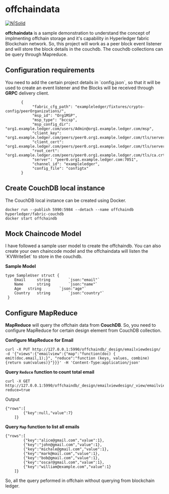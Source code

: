 <h1>offchaindata</h1>
<p><a href="https://www.hyperledger.org/projects/fabric"><img src="https://www.hyperledger.org/wp-content/uploads/2016/09/logo_hl_new.png" alt="N|Solid"></a></p>
<p><b>offchaindata</b> is a sample demonstration to understand the concept of implmenting offchain storage and it's capability in Hyperledger fabric Blockchain network.
 So, this project will work as a peer block event listener and will store the block details in the couchdb. The couchdb collections can be query through Mapreduce.</p>
 
 <h2>Configuration requirements</h2>
 <p>You need to add the certain project details in `config.json`, so that it will be used to create an event listener and the Blocks will be received through <b>GRPC</b> delivery
client. </p>

````````````````````````````````````````````````````````````````````````````````````````````````````````````
       {
            "fabric_cfg_path": "exampleledger/fixtures/crypto-config/peerOrganizations/",
            "msp_id": "Org1MSP",
            "msp_type": "bccsp",    
            "msp_config_dir": "org1.example.ledger.com/users/Admin@org1.example.ledger.com/msp",
            "client_key": "org1.example.ledger.com/peers/peer0.org1.example.ledger.com/tls/server.key",
            "client_cert": "org1.example.ledger.com/peers/peer0.org1.example.ledger.com/tls/server.crt",
            "root_cert": "org1.example.ledger.com/peers/peer0.org1.example.ledger.com/tls/ca.crt",
            "server": "peer0.org1.example.ledger.com:7051",
            "channel_id": "exampleledger",
            "config_file": "configtx"
       }
`````````````````````````````````````````````````````````````````````````````````````````````````````````````````

<h2>Create CouchDB local instance </h2>

The CouchDB local instance can be created using Docker.
```````````````````````````````````````````````````````````````````````````````````````````````````````````````
docker run --publish 5990:5984 --detach --name offchaindb hyperledger/fabric-couchdb
docker start offchaindb
`````````````````````````````````````````````````````````````````````````````````````````````````````````````````

<h2> Mock Chaincode Model</h2>
I have followed a sample user model to create the offchaindb. You can also create your own chaincode model and the offchaindata
will listen the `KVWriteSet` to store in the couchdb.

<b>Sample Model</b>
``````````````````````````````````````````````````````````````````````````````````````````````````````````````````
type SampleUser struct {
	Email 	  string 		`json:"email"`	
	Name 	  string 		`json:"name"`
	Age	  string		`json:"age"`
	Country   string		`json:"country"`
 }
``````````````````````````````````````````````````````````````````````````````````````````````````````````````````

<h2>Configure MapReduce</h2>

<p><b>MapReduce</b> will query the offchain data from <b>CouchDB</b>. So, you need to configure MapReduce for certain design element from CouchDB collection.</p>

<b>Configure MapReduce for Email</b>
````````````````````````````````````````````````````````````````````````````````````````````````````````````````
curl -X PUT http://127.0.0.1:5990/offchaindb/_design/emailviewdesign/ -d '{"views":{"emailview":{"map":"function(doc) { emit(doc.email,1);}", "reduce":"function (keys, values, combine) {return sum(values)}"}}}' -H 'Content-Type:application/json'
````````````````````````````````````````````````````````````````````````````````````````````````````````````````

<b>Query `Reduce` function to count total email</b>
```````````````````````````````````````````````````````````````````````````````````````````````````````````````
curl -X GET http://127.0.0.1:5990/offchaindb/_design/emailviewdesign/_view/emailview?reduce=true
```````````````````````````````````````````````````````````````````````````````````````````````````````````````
Output 
```````````````````````````````````````````````````````````````````````````````````````````````````````````````
{"rows":[
		{"key":null,"value":7}
	]}
```````````````````````````````````````````````````````````````````````````````````````````````````````````````

<b>Query `Map` function to list all emails</b>
```````````````````````````````````````````````````````````````````````````````````````````````````````````````
{"rows":[
		{"key":"alice@gmail.com","value":1},
		{"key":"john@gmail.com","value":1},
		{"key":"michale@gmail.com","value":1},
		{"key":"mark@mail.com","value":1},
		{"key":"bob@gmail.com","value":1},
		{"key":"oscar@gmail.com","value":1},
		{"key":"william@example.com","value":1}
	]}
```````````````````````````````````````````````````````````````````````````````````````````````````````````````

So, all the query peformed in offchain without querying from blockchain ledger.

